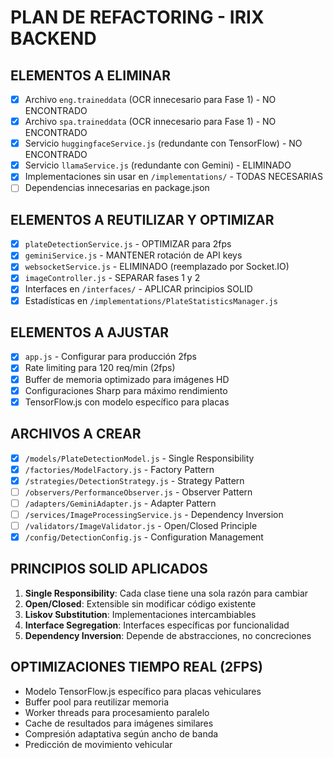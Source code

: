 # PLAN DE REFACTORING - IRIX BACKEND

## ELEMENTOS A ELIMINAR
- [x] Archivo `eng.traineddata` (OCR innecesario para Fase 1) - NO ENCONTRADO
- [x] Archivo `spa.traineddata` (OCR innecesario para Fase 1) - NO ENCONTRADO
- [x] Servicio `huggingfaceService.js` (redundante con TensorFlow) - NO ENCONTRADO
- [x] Servicio `llamaService.js` (redundante con Gemini) - ELIMINADO
- [x] Implementaciones sin usar en `/implementations/` - TODAS NECESARIAS
- [ ] Dependencias innecesarias en package.json

## ELEMENTOS A REUTILIZAR Y OPTIMIZAR
- [x] `plateDetectionService.js` - OPTIMIZAR para 2fps
- [x] `geminiService.js` - MANTENER rotación de API keys
- [x] `websocketService.js` - ELIMINADO (reemplazado por Socket.IO)
- [x] `imageController.js` - SEPARAR fases 1 y 2
- [x] Interfaces en `/interfaces/` - APLICAR principios SOLID
- [x] Estadísticas en `/implementations/PlateStatisticsManager.js`

## ELEMENTOS A AJUSTAR
- [x] `app.js` - Configurar para producción 2fps
- [x] Rate limiting para 120 req/min (2fps)
- [x] Buffer de memoria optimizado para imágenes HD
- [x] Configuraciones Sharp para máximo rendimiento
- [x] TensorFlow.js con modelo específico para placas

## ARCHIVOS A CREAR
- [x] `/models/PlateDetectionModel.js` - Single Responsibility
- [x] `/factories/ModelFactory.js` - Factory Pattern
- [x] `/strategies/DetectionStrategy.js` - Strategy Pattern
- [ ] `/observers/PerformanceObserver.js` - Observer Pattern
- [ ] `/adapters/GeminiAdapter.js` - Adapter Pattern
- [ ] `/services/ImageProcessingService.js` - Dependency Inversion
- [ ] `/validators/ImageValidator.js` - Open/Closed Principle
- [x] `/config/DetectionConfig.js` - Configuration Management

## PRINCIPIOS SOLID APLICADOS
1. **Single Responsibility**: Cada clase tiene una sola razón para cambiar
2. **Open/Closed**: Extensible sin modificar código existente
3. **Liskov Substitution**: Implementaciones intercambiables
4. **Interface Segregation**: Interfaces específicas por funcionalidad
5. **Dependency Inversion**: Depende de abstracciones, no concreciones

## OPTIMIZACIONES TIEMPO REAL (2FPS)
- Modelo TensorFlow.js específico para placas vehiculares
- Buffer pool para reutilizar memoria
- Worker threads para procesamiento paralelo
- Cache de resultados para imágenes similares
- Compresión adaptativa según ancho de banda
- Predicción de movimiento vehicular
